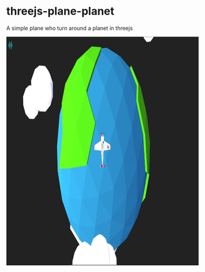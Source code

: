 # threejs-plane-planet

A simple plane who turn around a planet in threejs  

<img src="./images/screenshot.jpg"   height=600>

